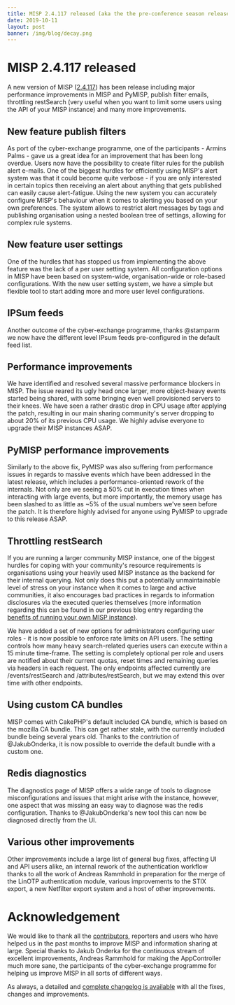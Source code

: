 ```yaml
---
title: MISP 2.4.117 released (aka the the pre-conference season release)
date: 2019-10-11
layout: post
banner: /img/blog/decay.png
---
```


# MISP 2.4.117 released

A new version of MISP ([2.4.117](https://github.com/MISP/MISP/tree/v2.4.117)) has been release including major performance improvements in MISP and PyMISP, publish filter emails, throttling restSearch (very useful when you want to limit some users using the API of your MISP instance) and many more improvements.

## New feature publish filters

As port of the cyber-exchange programme, one of the participants - Armins Palms - gave us a great idea for an improvement that has been long overdue. Users now have the possibility to create filter rules for the publish alert e-mails. One of the biggest hurdles for efficiently using MISP's alert system was that it could become quite verbose - if you are only interested in certain topics then receiving an alert about anything that gets published can easily cause alert-fatigue. Using the new system you can accurately configure MISP's behaviour when it comes to alerting you based on your own preferences. The system allows to restrict alert messages by tags and publishing organisation using a nested boolean tree of settings, allowing for complex rule systems.

## New feature user settings

One of the hurdles that has stopped us from implementing the above feature was the lack of a per user setting system. All configuration options in MISP have been based on system-wide, organisation-wide or role-based configurations. With the new user setting system, we have a simple but flexible tool to start adding more and more user level configurations.

## IPSum feeds

Another outcome of the cyber-exchange programme, thanks @stamparm we now have the different level IPsum feeds pre-configured in the default feed list.

## Performance improvements

We have identified and resolved several massive performance blockers in MISP. The issue reared its ugly head once larger, more object-heavy events started being shared, with some bringing even well provisioned servers to their knees. We have seen a rather drastic drop in CPU usage after applying the patch, resulting in our main sharing community's server dropping to about 20% of its previous CPU usage. We highly advise everyone to upgrade their MISP instances ASAP.

## PyMISP performance improvements

Similarly to the above fix, PyMISP was also suffering from performance issues in regards to massive events which have been addressed in the latest release, which includes a performance-oriented rework of the internals. Not only are we seeing a 50% cut in execution times when interacting with large events, but more importantly, the memory usage has been slashed to as little as ~5% of the usual numbers we've seen before the patch. It is therefore highly advised for anyone using PyMISP to upgrade to this release ASAP.

## Throttling restSearch

If you are running a larger community MISP instance, one of the biggest hurdles for coping with your community's resource requirements is organisations using your heavily used MISP instance as the backend for their internal querying. Not only does this put a potentially unmaintainable level of stress on your instance when it comes to large and active communities, it also encourages bad practices in regards to information disclosures via the executed queries themselves (more information regarding this can be found in our previous blog entry regarding the [benefits of running your own MISP instance](https://misp-project.org/2019/09/25/hostev-vs-own-misp.html)).

We have added a set of new options for administrators configuring user roles - it is now possible to enforce rate limits on API users. The setting controls how many heavy search-related queries users can execute within a 15 minute time-frame. The setting is completely optional per role and users are notified about their current quotas, reset times and remaining queries via headers in each request. The only endpoints affected currently are /events/restSearch and /attributes/restSearch, but we may extend this over time with other endpoints.

## Using custom CA bundles

MISP comes with CakePHP's default included CA bundle, which is based on the mozilla CA bundle. This can get rather stale, with the currently included bundle being several years old. Thanks to the contriution of @JakubOnderka, it is now possible to override the default bundle with a custom one.

## Redis diagnostics

The diagnostics page of MISP offers a wide range of tools to diagnose misconfigurations and issues that might arise with the instance, however, one aspect that was missing an easy way to diagnose was the redis configuration. Thanks to @JakubOnderka's new tool this can now be diagnosed directly from the UI.

## Various other improvements

Other improvements include a large list of general bug fixes, affecting UI and API users alike, an internal rework of the authentication workflow thanks to all the work of Andreas Rammhold in preparation for the merge of the LinOTP authentication module, various improvements to the STIX export, a new Netfilter export system and a host of other improvements.

# Acknowledgement

We would like to thank all the [contributors](/contributors), reporters and users who have helped us in the past months to improve MISP and information sharing at large. Special thanks to Jakub Onderka for the continuous stream of excellent improvements, Andreas Rammhold for making the AppController much more sane, the participants of the cyber-exchange programme for helping us improve MISP in all sorts of different ways.

As always, a detailed and [complete changelog is available](/Changelog.txt) with all the fixes, changes and improvements.


